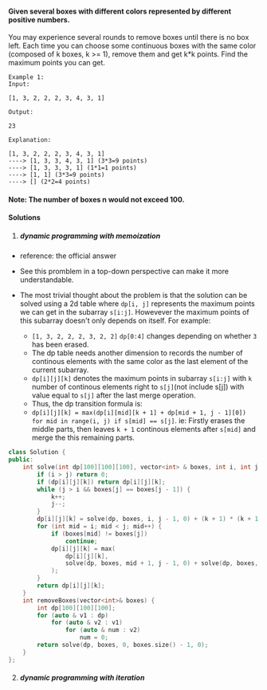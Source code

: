 #### Given several boxes with different colors represented by different positive numbers.
You may experience several rounds to remove boxes until there is no box left. Each time you can choose some continuous boxes with the same color (composed of k boxes, k >= 1), remove them and get k*k points.
Find the maximum points you can get.

```
Example 1:
Input:

[1, 3, 2, 2, 2, 3, 4, 3, 1]

Output:

23

Explanation:

[1, 3, 2, 2, 2, 3, 4, 3, 1] 
----> [1, 3, 3, 4, 3, 1] (3*3=9 points) 
----> [1, 3, 3, 3, 1] (1*1=1 points) 
----> [1, 1] (3*3=9 points) 
----> [] (2*2=4 points)
```

#### Note: The number of boxes n would not exceed 100. 

#### Solutions

1. ##### dynamic programming with memoization

- reference: the official answer
- See this promblem in a top-down perspective can make it more understandable.
- The most trivial thought about the problem is that the solution can be solved using a 2d table where `dp[i, j]` represents the maximum points we can get in the subarray `s[i:j]`. Howevever the maximum points of this subarray doesn't only depends on itself. For example:

    - `[1, 3, 2, 2, 2, 3, 2, 2]` `dp[0:4]` changes depending on whether `3` has been erased.
    - The dp table needs another dimension to records the number of continous elements with the same color as the last element of the current subarray.
    - `dp[i][j][k]` denotes the maximum points in subarray `s[i:j]` with `k` number of continous elements right to `s[j]`(not include s[j]) with value equal to `s[j]` after the last merge operation.
    - Thus, the dp transition formula is:
    - `dp[i][j][k] = max(dp[i][mid][k + 1] + dp[mid + 1, j - 1][0]) for mid in range(i, j) if s[mid] == s[j]`. ie: Firstly erases the middle parts, then leaves `k + 1` continous elements after `s[mid]` and merge the this remaining parts.


```c++
class Solution {
public:
    int solve(int dp[100][100][100], vector<int> & boxes, int i, int j, int k) {
        if (i > j) return 0;
        if (dp[i][j][k]) return dp[i][j][k];
        while (j > i && boxes[j] == boxes[j - 1]) {
            k++;
            j--;
        }
        dp[i][j][k] = solve(dp, boxes, i, j - 1, 0) + (k + 1) * (k + 1);
        for (int mid = i; mid < j; mid++) {
            if (boxes[mid] != boxes[j])
                continue;
            dp[i][j][k] = max(
                dp[i][j][k], 
                solve(dp, boxes, mid + 1, j - 1, 0) + solve(dp, boxes, i, mid, k + 1)
            );
        }
        return dp[i][j][k];
    }
    int removeBoxes(vector<int>& boxes) {
        int dp[100][100][100];
        for (auto & v1 : dp)
            for (auto & v2 : v1)
                for (auto & num : v2)
                    num = 0;
        return solve(dp, boxes, 0, boxes.size() - 1, 0);
    }
};
```

2. ##### dynamic programming with iteration


```c++

```